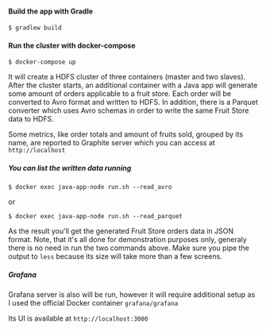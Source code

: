 #### Build the app with Gradle

```terminal
$ gradlew build
```

#### Run the cluster with docker-compose

```terminal
$ docker-compose up
```

It will create a HDFS cluster of three containers (master and two slaves). After the cluster starts, an additional container with a Java app 
will generate some amount of orders applicable to a fruit store. Each order will be converted to Avro format and written to HDFS. In addition, there is a Parquet converter which uses Avro schemas in order to write the same Fruit Store data to HDFS.

Some metrics, like order totals and amount of fruits sold, grouped by its name, are reported to Graphite server which you can access at `http://localhost`

##### You can list the written data running 

```terminal
$ docker exec java-app-node run.sh --read_avro
```

or

```terminal
$ docker exec java-app-node run.sh --read_parquet
```

As the result you'll get the generated Fruit Store orders data in JSON format. Note, that it's all done for demonstration purposes only, generaly there is no need in run the two commands above. Make sure you pipe the output to `less` because its size will take more than a few screens.

##### Grafana

Grafana server is also will be run, however it will require additional setup as I used the official Docker container `grafana/grafana`

Its UI is available at `http://localhost:3000`
